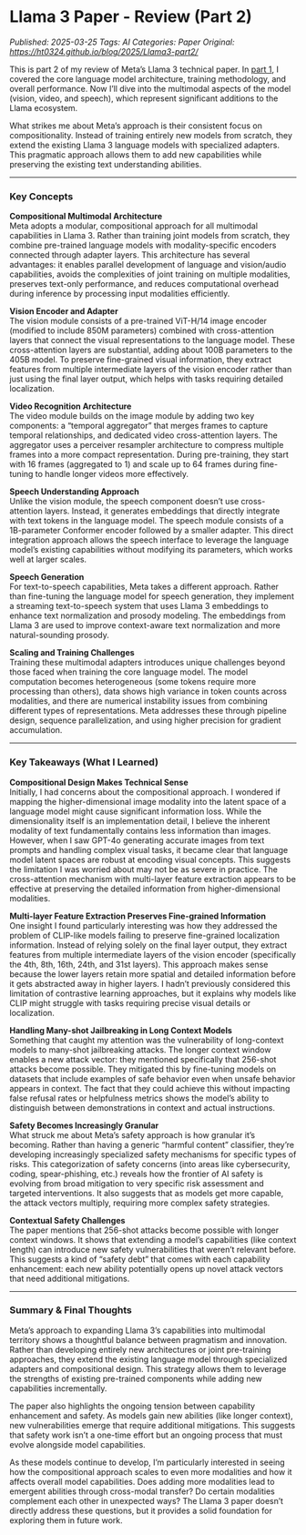 # Llama 3 Paper - Review (Part 2)
_Published: 2025-03-25_
_Tags: AI_
_Categories: Paper_
_Original: https://ht0324.github.io/blog/2025/Llama3-part2/_

<p>This is part 2 of my review of Meta’s Llama 3 technical paper. In <a href="/blog/2025/Llama3-part1">part 1</a>, I covered the core language model architecture, training methodology, and overall performance. Now I’ll dive into the multimodal aspects of the model (vision, video, and speech), which represent significant additions to the Llama ecosystem.</p>

<p>What strikes me about Meta’s approach is their consistent focus on compositionality. Instead of training entirely new models from scratch, they extend the existing Llama 3 language models with specialized adapters. This pragmatic approach allows them to add new capabilities while preserving the existing text understanding abilities.</p>

<hr />

<h3 id="key-concepts">Key Concepts</h3>

<p><strong>Compositional Multimodal Architecture</strong><br />
Meta adopts a modular, compositional approach for all multimodal capabilities in Llama 3. Rather than training joint models from scratch, they combine pre-trained language models with modality-specific encoders connected through adapter layers. This architecture has several advantages: it enables parallel development of language and vision/audio capabilities, avoids the complexities of joint training on multiple modalities, preserves text-only performance, and reduces computational overhead during inference by processing input modalities efficiently.</p>

<p><strong>Vision Encoder and Adapter</strong><br />
The vision module consists of a pre-trained ViT-H/14 image encoder (modified to include 850M parameters) combined with cross-attention layers that connect the visual representations to the language model. These cross-attention layers are substantial, adding about 100B parameters to the 405B model. To preserve fine-grained visual information, they extract features from multiple intermediate layers of the vision encoder rather than just using the final layer output, which helps with tasks requiring detailed localization.</p>

<p><strong>Video Recognition Architecture</strong><br />
The video module builds on the image module by adding two key components: a “temporal aggregator” that merges frames to capture temporal relationships, and dedicated video cross-attention layers. The aggregator uses a perceiver resampler architecture to compress multiple frames into a more compact representation. During pre-training, they start with 16 frames (aggregated to 1) and scale up to 64 frames during fine-tuning to handle longer videos more effectively.</p>

<p><strong>Speech Understanding Approach</strong><br />
Unlike the vision module, the speech component doesn’t use cross-attention layers. Instead, it generates embeddings that directly integrate with text tokens in the language model. The speech module consists of a 1B-parameter Conformer encoder followed by a smaller adapter. This direct integration approach allows the speech interface to leverage the language model’s existing capabilities without modifying its parameters, which works well at larger scales.</p>

<p><strong>Speech Generation</strong><br />
For text-to-speech capabilities, Meta takes a different approach. Rather than fine-tuning the language model for speech generation, they implement a streaming text-to-speech system that uses Llama 3 embeddings to enhance text normalization and prosody modeling. The embeddings from Llama 3 are used to improve context-aware text normalization and more natural-sounding prosody.</p>

<p><strong>Scaling and Training Challenges</strong><br />
Training these multimodal adapters introduces unique challenges beyond those faced when training the core language model. The model computation becomes heterogeneous (some tokens require more processing than others), data shows high variance in token counts across modalities, and there are numerical instability issues from combining different types of representations. Meta addresses these through pipeline design, sequence parallelization, and using higher precision for gradient accumulation.</p>

<hr />

<h3 id="key-takeaways-what-i-learned">Key Takeaways (What I Learned)</h3>

<p><strong>Compositional Design Makes Technical Sense</strong><br />
Initially, I had concerns about the compositional approach. I wondered if mapping the higher-dimensional image modality into the latent space of a language model might cause significant information loss. While the dimensionality itself is an implementation detail, I believe the inherent modality of text fundamentally contains less information than images. However, when I saw GPT-4o generating accurate images from text prompts and handling complex visual tasks, it became clear that language model latent spaces are robust at encoding visual concepts. This suggests the limitation I was worried about may not be as severe in practice. The cross-attention mechanism with multi-layer feature extraction appears to be effective at preserving the detailed information from higher-dimensional modalities.</p>

<p><strong>Multi-layer Feature Extraction Preserves Fine-grained Information</strong><br />
One insight I found particularly interesting was how they addressed the problem of CLIP-like models failing to preserve fine-grained localization information. Instead of relying solely on the final layer output, they extract features from multiple intermediate layers of the vision encoder (specifically the 4th, 8th, 16th, 24th, and 31st layers). This approach makes sense because the lower layers retain more spatial and detailed information before it gets abstracted away in higher layers. I hadn’t previously considered this limitation of contrastive learning approaches, but it explains why models like CLIP might struggle with tasks requiring precise visual details or localization.</p>

<p><strong>Handling Many-shot Jailbreaking in Long Context Models</strong><br />
Something that caught my attention was the vulnerability of long-context models to many-shot jailbreaking attacks. The longer context window enables a new attack vector: they mentioned specifically that 256-shot attacks become possible. They mitigated this by fine-tuning models on datasets that include examples of safe behavior even when unsafe behavior appears in context. The fact that they could achieve this without impacting false refusal rates or helpfulness metrics shows the model’s ability to distinguish between demonstrations in context and actual instructions.</p>

<p><strong>Safety Becomes Increasingly Granular</strong><br />
What struck me about Meta’s safety approach is how granular it’s becoming. Rather than having a generic “harmful content” classifier, they’re developing increasingly specialized safety mechanisms for specific types of risks. This categorization of safety concerns (into areas like cybersecurity, coding, spear-phishing, etc.) reveals how the frontier of AI safety is evolving from broad mitigation to very specific risk assessment and targeted interventions. It also suggests that as models get more capable, the attack vectors multiply, requiring more complex safety strategies.</p>

<p><strong>Contextual Safety Challenges</strong><br />
The paper mentions that 256-shot attacks become possible with longer context windows. It shows that extending a model’s capabilities (like context length) can introduce new safety vulnerabilities that weren’t relevant before. This suggests a kind of “safety debt” that comes with each capability enhancement: each new ability potentially opens up novel attack vectors that need additional mitigations.</p>

<hr />

<h3 id="summary--final-thoughts">Summary &amp; Final Thoughts</h3>

<p>Meta’s approach to expanding Llama 3’s capabilities into multimodal territory shows a thoughtful balance between pragmatism and innovation. Rather than developing entirely new architectures or joint pre-training approaches, they extend the existing language model through specialized adapters and compositional design. This strategy allows them to leverage the strengths of existing pre-trained components while adding new capabilities incrementally.</p>

<p>The paper also highlights the ongoing tension between capability enhancement and safety. As models gain new abilities (like longer context), new vulnerabilities emerge that require additional mitigations. This suggests that safety work isn’t a one-time effort but an ongoing process that must evolve alongside model capabilities.</p>

<p>As these models continue to develop, I’m particularly interested in seeing how the compositional approach scales to even more modalities and how it affects overall model capabilities. Does adding more modalities lead to emergent abilities through cross-modal transfer? Do certain modalities complement each other in unexpected ways? The Llama 3 paper doesn’t directly address these questions, but it provides a solid foundation for exploring them in future work.</p>
